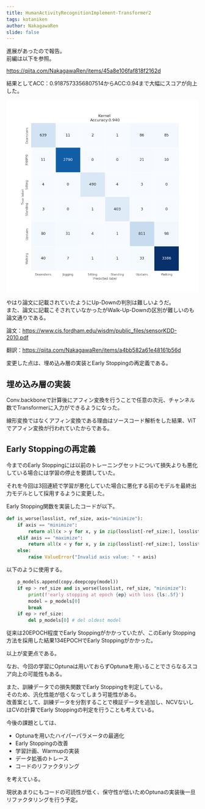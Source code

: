 ```yaml
---
title: HumanActivityRecognitionImplement-Transformer2
tags: kotaniken
author: NakagawaRen
slide: false
---
```

進展があったので報告。  
前編は以下を参照。  

https://qiita.com/NakagawaRen/items/45a8e106faf818f2162d  

結果としてACC：0.9187573356807514からACC:0.94まで大幅にスコアが向上した。  

![image.png](image/ykfttGNy8Z.png)  

やはり論文に記載されていたようにUp-Downの判別は難しいようだ。  
また、論文に記載こそされていなかったがWalk-Up-Downの区別が難しいのも論文通りである。  

論文：https://www.cis.fordham.edu/wisdm/public_files/sensorKDD-2010.pdf  

翻訳：https://qiita.com/NakagawaRen/items/a4bb582a61e48161b56d  

変更した点は、埋め込み層の実装とEarly Stoppingの再定義である。  

## 埋め込み層の実装

Conv.backboneで計算後にアフィン変換を行うことで任意の次元、チャンネル数でTransformerに入力ができるようになった。  

線形変換ではなくアフィン変換である理由はソースコード解析をした結果、ViTでアフィン変換が行われていたからである。  

## Early Stoppingの再定義
今までのEarly Stoppingには以前のトレーニングセットについて損失よりも悪化している場合には学習の停止を要請していた。  

それを今回は3回連続で学習が悪化していた場合に悪化する前のモデルを最終出力モデルとして採用するように変更した。  

Early Stopping関数を実装したコードが以下。  
```python  
def is_worse(losslist, ref_size, axis="minimize"):  
    if axis == "minimize":  
        return all(x > y for x, y in zip(losslist[-ref_size:], losslist[-ref_size - 1:-1]))  
    elif axis == "maximize":  
        return all(x < y for x, y in zip(losslist[-ref_size:], losslist[-ref_size - 1:-1]))  
    else:  
        raise ValueError("Invalid axis value: " + axis)  
```  

以下のように使用する。  
```python  
    p_models.append(copy.deepcopy(model))  
    if ep > ref_size and is_worse(losslist, ref_size, "minimize"):  
        print(f'early stopping at epoch {ep} with loss {ls:.5f}')  
        model = p_models[0]  
        break  
    if ep > ref_size:  
        del p_models[0] # del oldest model  
```  

従来は20EPOCH程度でEarly Stoppingがかかっていたが、このEarly Stopping方法を採用した結果134EPOCHでEarly Stoppingがかかった。  

以上が変更点である。  

なお、今回の学習にOptunaは用いておらずOptunaを用いることでさらなるスコア向上の可能性もある。  

また、訓練データでの損失関数でEarly Stoppingを判定している。  
そのため、汎化性能が低くなってしまう可能性がある。  
改善案として、訓練データを分割することで検証データを追加し、NCVないしはCVの計算でEarly Stoppingの判定を行うことも考えている。  

今後の課題としては、  

- Optunaを用いたハイパーパラメータの最適化  
- Early Stoppingの改善  
- 学習計画、Warmupの実装  
- データ拡張のトレース  
- コードのリファクタリング  

を考えている。  

現状あまりにもコードの可読性が低く、保守性が低いためOptunaの実装後一旦リファクタリングを行う予定。  
